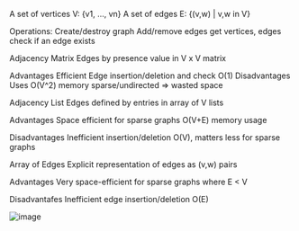 A set of vertices V: {v1, ..., vn}
A set of edges E: {(v,w) | v,w in V}

Operations:
Create/destroy graph
Add/remove edges
get vertices, edges
check if an edge exists

Adjacency Matrix
Edges by presence value in V x V matrix

Advantages
Efficient
Edge insertion/deletion and check O(1)
Disadvantages
Uses O(V^2) memory
sparse/undirected => wasted space

Adjacency List
Edges defined by entries in array of V lists

Advantages
Space efficient for sparse graphs
O(V+E) memory usage

Disadvantages
Inefficient
insertion/deletion O(V), matters less for sparse graphs

Array of Edges
Explicit representation of edges as (v,w) pairs

Advantages
Very space-efficient for sparse graphs where E < V

Disadvantafes
Inefficient
edge insertion/deletion O(E)

![image](https://github.com/user-attachments/assets/47b5776e-6a44-4e35-93b0-9f36f1834fa6)


